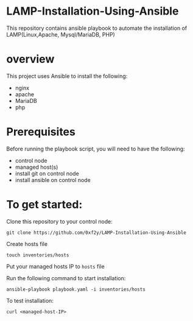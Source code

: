 # LAMP-Installation-Using-Ansible
This repository contains ansible playbook to automate the installation of LAMP(Linux,Apache, Mysql/MariaDB, PHP)
# overview 
This project uses Ansible to install the following:
- nginx
- apache
- MariaDB
- php
# Prerequisites
Before running the playbook script, you will need to have the following:
- control node 
- managed host(s)
- install git on control node
- install ansible on control node
# To get started:
Clone this repository to your control node:
```
git clone https://github.com/0xf2y/LAMP-Installation-Using-Ansible
```
Create hosts file 
```
touch inventories/hosts 
```
Put your managed hosts IP to `hosts` file

Run the following command to start installation:
``` 
ansible-playbook playbook.yaml -i inventories/hosts
```
To test installation:
```
curl <managed-host-IP>
```
